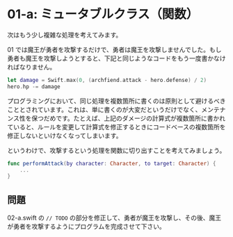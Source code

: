 # 01-a: ミュータブルクラス（関数）

次はもう少し複雑な処理を考えてみます。

01 では魔王が勇者を攻撃するだけで、勇者は魔王を攻撃しませんでした。もし勇者も魔王を攻撃しようとすると、下記と同じようなコードをもう一度書かなければなりません。

```swift
let damage = Swift.max(0, (archfiend.attack - hero.defense) / 2)
hero.hp -= damage
```

プログラミングにおいて、同じ処理を複数箇所に書くのは原則として避けるべきこととされています。これは、単に書くのが大変だというだけでなく、メンテナンス性を保つだめです。たとえば、上記のダメージの計算式が複数箇所に書かれていると、ルールを変更して計算式を修正するときにコードベースの複数箇所を修正しないといけなくなってしまいます。

というわけで、攻撃するという処理を関数に切り出すことを考えてみましょう。

```swift
func performAttack(by character: Character, to target: Character) {
    ...
}
```

## 問題

02-a.swift の `// TODO` の部分を修正して、勇者が魔王を攻撃し、その後、魔王が勇者を攻撃するようにプログラムを完成させて下さい。
